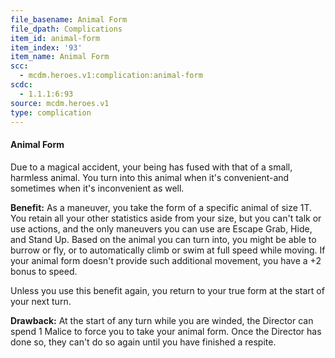```yaml
---
file_basename: Animal Form
file_dpath: Complications
item_id: animal-form
item_index: '93'
item_name: Animal Form
scc:
  - mcdm.heroes.v1:complication:animal-form
scdc:
  - 1.1.1:6:93
source: mcdm.heroes.v1
type: complication
---
```


#### Animal Form

Due to a magical accident, your being has fused with that of a small, harmless animal. You turn into this animal when it's convenient-and sometimes when it's inconvenient as well.

**Benefit:** As a maneuver, you take the form of a specific animal of size 1T. You retain all your other statistics aside from your size, but you can't talk or use actions, and the only maneuvers you can use are Escape Grab, Hide, and Stand Up. Based on the animal you can turn into, you might be able to burrow or fly, or to automatically climb or swim at full speed while moving. If your animal form doesn't provide such additional movement, you have a +2 bonus to speed.

Unless you use this benefit again, you return to your true form at the start of your next turn.

**Drawback:** At the start of any turn while you are winded, the Director can spend 1 Malice to force you to take your animal form. Once the Director has done so, they can't do so again until you have finished a respite.

